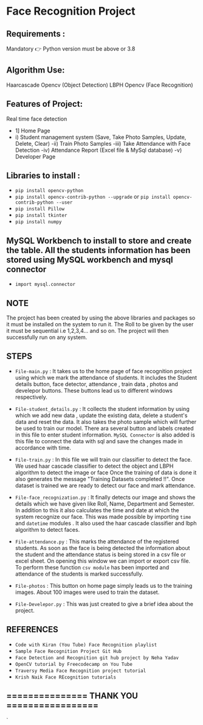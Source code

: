 # Face Recognition Project
 
## Requirements :

Mandatory 👉 Python version must be above or 3.8

## Algorithm Use:
Haarcascade Opencv (Object Detection)
LBPH Opencv (Face Recognition)

## Features of Project:
Real time face detection
- 1] Home Page
- i) Student management system (Save, Take Photo Samples, Update, Delete, Clear) 
-ii) Train Photo Samples 
-iii) Take Attendance with Face Detection 
-iv) Attendance Report (Excel file & MySql database) 
-v) Developer Page


## Libraries to install :
- `pip install opencv-python`
- `pip install opencv-contrib-python --upgrade` or `pip install opencv-contrib-python --user`
- `pip install Pillow`
- `pip install tkinter`
- `pip install numpy` 

## MySQL Workbench to install to store and create the table. All the students information has been stored using MySQL workbench and mysql connector
- `import mysql.connector`

## NOTE
The project has been created by using the above libraries and packages so it must be installed on the system to run it. The Roll to be given by the user it 
must be sequential i.e 1,2,3,4... and so on. The project will then successfully run on any system.

## STEPS
- `File-main.py` : 
It takes us to the home page of face recognition project using which we mark the attendance of students. It includes the Student details button, face detector, 
attendance , train data , photos and develepor buttons. These buttons lead us to different windows respectively.

- `File-student_details.py` :
It collects the student information by using which we add new data , update the existing data, delete a student's data and reset the data. It also takes the photo
sample which will further be used to train our model. There ara several button and labels created in this file to enter student information. `MySQL Connector`
is also added is this file to connect the data with sql and save the changes made in accordance with time.

- `File-train.py` :
In this file we will train our classifier to detect the face. We used haar cascade classifier to detect the object and LBPH algorithm to detect the image or face
Once the training of data is done it also generates the message "Training Datasets completed !!". Once dataset is trained we are ready to detect our face 
and mark attendance.

- `File-face_recognization.py` :
It finally detects our image and shows the details which we have given like Roll, Name, Department and Semester. In addition to this it also calculates the time 
and date at which the system recognize our face. This was made possible by importing `time` and `datetime` modules . It also used the haar cascade classifier 
and lbph algorithm to detect faces. 

- `File-attendance.py` :
This marks the attendance of the registered students. As soon as the face is being detected the information about the student and the attendance status is being
stored in a csv file or excel sheet. On opening this window we can import or export csv file. To perform these function `csv module` has been imported and
attendance of the students is marked successfully.

- `File-photos` :
This button on home page simply leads us to the training images. About 100 images were used to train the dataset.

- `File-Develepor.py` :
This was just created to give a brief idea about the project.


## REFERENCES
- `Code with Kiran (You Tube) Face Recognition playlist`
- `Sample Face Recognition Project Git Hub`
- `Face Detection and Recognition git hub project by Neha Yadav`
- `OpenCV tutorial by Freecodecamp on You Tube`
- `Traversy Media Face Recognition project tutorial` 
- `Krish Naik Face REcognition tutorials`




## =============== THANK YOU =================





`





 
